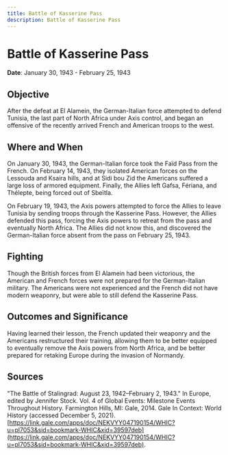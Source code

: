 ```yaml
---
title: Battle of Kasserine Pass
description: Battle of Kasserine Pass
---
```


# Battle of Kasserine Pass

**Date**: January 30, 1943 - February 25, 1943

## Objective

After the defeat at El Alamein, the German-Italian force attempted to defend Tunisia, the last part of North Africa under Axis control, and began an offensive of the recently arrived French and American troops to the west.

## Where and When

On January 30, 1943, the German-Italian force took the Faïd Pass from the French. On February 14, 1943, they isolated American forces on the Lessouda and Ksaira hills, and at Sidi bou Zid the Americans suffered a large loss of armored equipment. Finally, the Allies left Gafsa, Fériana, and Thélepte, being forced out of Sbeïtla.

On February 19, 1943, the Axis powers attempted to force the Allies to leave Tunisia by sending troops through the Kasserine Pass. However, the Allies defended this pass, forcing the Axis powers to retreat from the pass and eventually North Africa. The Allies did not know this, and discovered the German-Italian force absent from the pass on February 25, 1943.

## Fighting

Though the British forces from El Alamein had been victorious, the American and French forces were not prepared for the German-Italian military. The Americans were not experienced and the French did not have modern weaponry, but were able to still defend the Kasserine Pass.

## Outcomes and Significance

Having learned their lesson, the French updated their weaponry and the Americans restructured their training, allowing them to be better equipped to eventually remove the Axis powers from North Africa, and be better prepared for retaking Europe during the invasion of Normandy.

## Sources

"The Battle of Stalingrad: August 23, 1942–February 2, 1943." In Europe, edited by Jennifer Stock. Vol. 4 of Global Events: Milestone Events Throughout History. Farmington Hills, MI: Gale, 2014. Gale In Context: World History (accessed December 5, 2021). [https://link.gale.com/apps/doc/NEKVYY047190154/WHIC?u=pl7053&sid=bookmark-WHIC&xid=39597deb](https://link.gale.com/apps/doc/NEKVYY047190154/WHIC?u=pl7053&sid=bookmark-WHIC&xid=39597deb).
